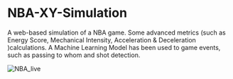 # NBA-XY-Simulation
A web-based simulation of a NBA game. Some advanced metrics (such as Energy Score, Mechanical Intensity, Acceleration &amp; Deceleration )calculations. A Machine Learning Model has been used to game events, such as passing to whom and shot detection.

![NBA_live](https://user-images.githubusercontent.com/13625416/137229063-39caa3ae-eda3-4301-8da2-aef657519748.gif)
